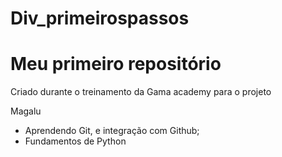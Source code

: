 # Div_primeirospassos

<h1>Meu primeiro repositório</h1>

Criado durante o treinamento da Gama academy para o projeto <Div>Magalu

- Aprendendo Git, e integração com Github;
- Fundamentos de Python 

